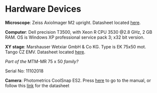 # Hardware Devices
__Microscope__: Zeiss AxioImager M2 upright. Datasheet located [here](https://www.zeiss.com/microscopy/us/products/light-microscopes/axio-imager-2-for-biology.html).
 
__Computer__: 
Dell precision T3500, with Xeon R CPU 3530 @2.8 GHz, 2 GB RAM. OS is Windows XP professional service pack 3; x32 bit version.
 
__XY stage__: 
Marshauser Wetxiar GmbH & Co KG. Type is EK 75x50 mot. Tango CZ EMV. Datasheet located 
[here](http://www.marzhauser.com/en/products/measuring-stages/manual-measuring-stages/ek-mr-series.html).

_Part of the_ MTM-MR 75 x 50 _family?_

Serial No: 11102018
 
__Camera__: Photometrics CoolSnap ES2. Press [here](https://www.photometrics.com/support/pdfs/manuals/CoolSNAPcf2ES2EZManual.pdf)
to go to the manual, or follow this [link](https://www.photometrics.com/products/ccdcams/coolsnap_es2.php) 
for the datasheet
